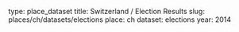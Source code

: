 type: place_dataset
title: Switzerland / Election Results
slug: places/ch/datasets/elections
place: ch
dataset: elections
year: 2014

